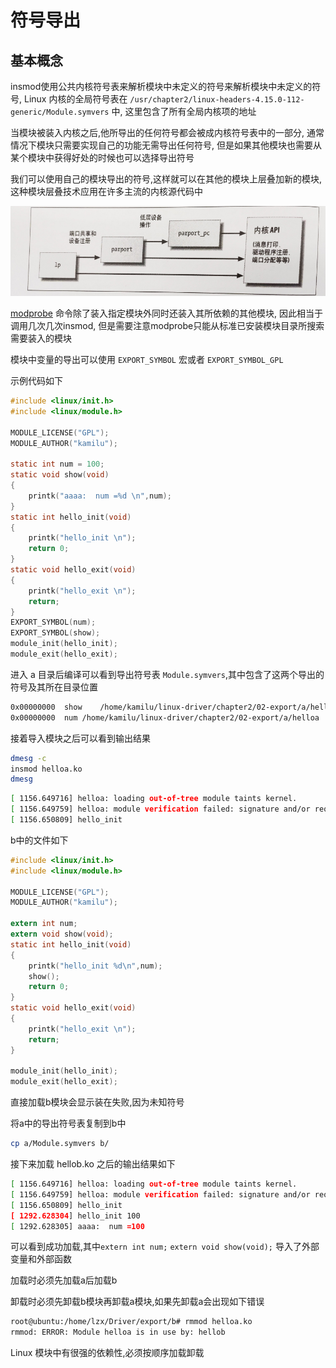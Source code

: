 
# 符号导出

## 基本概念

insmod使用公共内核符号表来解析模块中未定义的符号来解析模块中未定义的符号, Linux 内核的全局符号表在 `/usr/chapter2/linux-headers-4.15.0-112-generic/Module.symvers` 中, 这里包含了所有全局内核项的地址

当模块被装入内核之后,他所导出的任何符号都会被成内核符号表中的一部分, 通常情况下模块只需要实现自己的功能无需导出任何符号, 但是如果其他模块也需要从某个模块中获得好处的时候也可以选择导出符号

我们可以使用自己的模块导出的符号,这样就可以在其他的模块上层叠加新的模块, 这种模块层叠技术应用在许多主流的内核源代码中

![20230308182026](https://raw.githubusercontent.com/learner-lu/picbed/master/20230308182026.png)

[modprobe](https://wangchujiang.com/linux-command/c/modprobe.html) 命令除了装入指定模块外同时还装入其所依赖的其他模块, 因此相当于调用几次几次insmod, 但是需要注意modprobe只能从标准已安装模块目录所搜索需要装入的模块

模块中变量的导出可以使用 `EXPORT_SYMBOL` 宏或者 `EXPORT_SYMBOL_GPL`

示例代码如下

```c
#include <linux/init.h>
#include <linux/module.h>

MODULE_LICENSE("GPL");
MODULE_AUTHOR("kamilu");

static int num = 100;
static void show(void)
{
	printk("aaaa:  num =%d \n",num);
}
static int hello_init(void)
{
	printk("hello_init \n");
	return 0;
}
static void hello_exit(void)
{
	printk("hello_exit \n");
	return;
}
EXPORT_SYMBOL(num);
EXPORT_SYMBOL(show);
module_init(hello_init);
module_exit(hello_exit);
```

进入 a 目录后编译可以看到导出符号表 `Module.symvers`,其中包含了这两个导出的符号及其所在目录位置

```txt
0x00000000	show	/home/kamilu/linux-driver/chapter2/02-export/a/helloa	EXPORT_SYMBOL
0x00000000	num	/home/kamilu/linux-driver/chapter2/02-export/a/helloa	EXPORT_SYMBOL
```

接着导入模块之后可以看到输出结果

```bash
dmesg -c
insmod helloa.ko
dmesg
```

```bash
[ 1156.649716] helloa: loading out-of-tree module taints kernel.
[ 1156.649759] helloa: module verification failed: signature and/or required key missing - tainting kernel
[ 1156.650809] hello_init 
```

b中的文件如下

```c
#include <linux/init.h>
#include <linux/module.h>

MODULE_LICENSE("GPL");
MODULE_AUTHOR("kamilu");

extern int num;
extern void show(void);
static int hello_init(void)
{
	printk("hello_init %d\n",num);
	show();
	return 0;
}
static void hello_exit(void)
{
	printk("hello_exit \n");
	return;
}

module_init(hello_init);
module_exit(hello_exit);
```

直接加载b模块会显示装在失败,因为未知符号

将a中的导出符号表复制到b中

```bash
cp a/Module.symvers b/
```

接下来加载 hellob.ko 之后的输出结果如下

```bash
[ 1156.649716] helloa: loading out-of-tree module taints kernel.
[ 1156.649759] helloa: module verification failed: signature and/or required key missing - tainting kernel
[ 1156.650809] hello_init 
[ 1292.628304] hello_init 100
[ 1292.628305] aaaa:  num =100
```

可以看到成功加载,其中`extern int num;` `extern void show(void);` 导入了外部变量和外部函数

加载时必须先加载a后加载b

卸载时必须先卸载b模块再卸载a模块,如果先卸载a会出现如下错误

```bash
root@ubuntu:/home/lzx/Driver/export/b# rmmod helloa.ko
rmmod: ERROR: Module helloa is in use by: hellob
```

Linux 模块中有很强的依赖性,必须按顺序加载卸载
